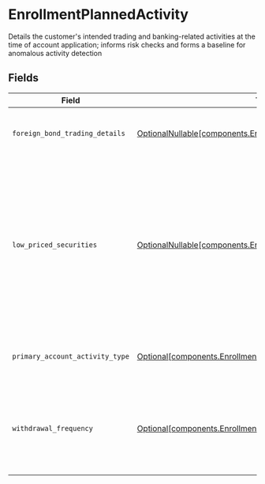 # EnrollmentPlannedActivity

Details the customer's intended trading and banking-related activities at the time of account application; informs risk checks and forms a baseline for anomalous activity detection


## Fields

| Field                                                                                                                                                   | Type                                                                                                                                                    | Required                                                                                                                                                | Description                                                                                                                                             | Example                                                                                                                                                 |
| ------------------------------------------------------------------------------------------------------------------------------------------------------- | ------------------------------------------------------------------------------------------------------------------------------------------------------- | ------------------------------------------------------------------------------------------------------------------------------------------------------- | ------------------------------------------------------------------------------------------------------------------------------------------------------- | ------------------------------------------------------------------------------------------------------------------------------------------------------- |
| `foreign_bond_trading_details`                                                                                                                          | [OptionalNullable[components.EnrollmentForeignBondTradingDetails]](../../models/components/enrollmentforeignbondtradingdetails.md)                      | :heavy_minus_sign:                                                                                                                                      | The foreign bond trading countries details                                                                                                              |                                                                                                                                                         |
| `low_priced_securities`                                                                                                                                 | [OptionalNullable[components.EnrollmentLowPricedSecurities]](../../models/components/enrollmentlowpricedsecurities.md)                                  | :heavy_minus_sign:                                                                                                                                      | The account anticipates trading in securities trading for less than $5 per share and are typically traded over-the-counter (OTC) or through pink sheets |                                                                                                                                                         |
| `primary_account_activity_type`                                                                                                                         | [Optional[components.EnrollmentPrimaryAccountActivityType]](../../models/components/enrollmentprimaryaccountactivitytype.md)                            | :heavy_minus_sign:                                                                                                                                      | The primary account activity type                                                                                                                       | ACTIVE_TRADING                                                                                                                                          |
| `withdrawal_frequency`                                                                                                                                  | [Optional[components.EnrollmentWithdrawalFrequency]](../../models/components/enrollmentwithdrawalfrequency.md)                                          | :heavy_minus_sign:                                                                                                                                      | The frequency by which cash is anticipated to be withdrawn from the account                                                                             | FREQUENT                                                                                                                                                |